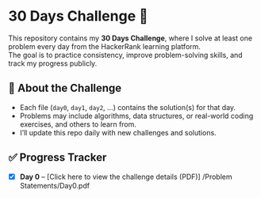 # 30 Days Challenge 🚀

This repository contains my **30 Days Challenge**, where I solve at least one problem every day from the HackerRank learning platform.  
The goal is to practice consistency, improve problem-solving skills, and track my progress publicly.  

## 📌 About the Challenge
- Each file (`day0`, `day1`, `day2`, …) contains the solution(s) for that day.  
- Problems may include algorithms, data structures, or real-world coding exercises, and others to learn from.  
- I’ll update this repo daily with new challenges and solutions.

## ✅ Progress Tracker
- [x] **Day 0** – [Click here to view the challenge details (PDF)] /Problem Statements/Day0.pdf
